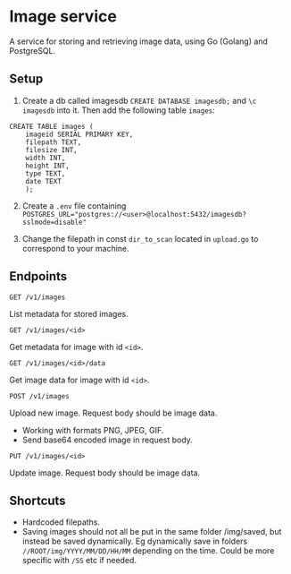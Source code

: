 # Image service
A service for storing and retrieving image data, using Go (Golang) and PostgreSQL.

## Setup 
1) Create a db called imagesdb `CREATE DATABASE imagesdb;` and `\c imagesdb` into it. Then add the following table `images`:
```
CREATE TABLE images (
    imageid SERIAL PRIMARY KEY,
    filepath TEXT,
    filesize INT,
    width INT,
    height INT,
    type TEXT,
    date TEXT
    );
```

2) Create a `.env` file containing `POSTGRES_URL="postgres://<user>@localhost:5432/imagesdb?sslmode=disable"` 

3) Change the filepath in const `dir_to_scan` located in `upload.go` to correspond to your machine.


## Endpoints

`GET /v1/images`

List metadata for stored images.

`GET /v1/images/<id>`

Get metadata for image with id `<id>`.

`GET /v1/images/<id>/data`

Get image data for image with id `<id>`.

`POST /v1/images`

Upload new image. Request body should be image data.
* Working with formats PNG, JPEG, GIF.
* Send base64 encoded image in request body.  

`PUT /v1/images/<id>`

Update image. Request body should be image data.

## Shortcuts
* Hardcoded filepaths. 
* Saving images should not all be put in the same folder /img/saved, but instead be saved dynamically.
Eg dynamically save in folders `//ROOT/img/YYYY/MM/DD/HH/MM` depending on the time. Could be more specific with `/SS` etc if needed.